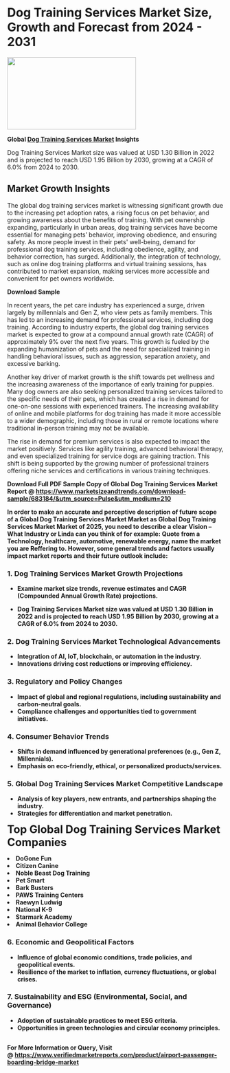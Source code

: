 <H1>Dog Training Services Market Size, Growth and Forecast from 2024 - 2031</H1><img class="aligncenter size-medium wp-image-584254" src="https://thirdeyenews.in/wp-content/uploads/2024/09/Global-Market-Research-300x168.jpeg" alt="" width="300" height="168" /><p><strong>Global&nbsp;<a href="https://www.marketsizeandtrends.com/download-sample/683184/&amp;utm_source=Pulse&amp;utm_medium=210">Dog Training Services Market</a> Insights</strong></p><p>Dog Training Services Market size was valued at USD 1.30 Billion in 2022 and is projected to reach USD 1.95 Billion by 2030, growing at a CAGR of 6.0% from 2024 to 2030.</p><p><h2>Market Growth Insights</h2> <p>The global dog training services market is witnessing significant growth due to the increasing pet adoption rates, a rising focus on pet behavior, and growing awareness about the benefits of training. With pet ownership expanding, particularly in urban areas, dog training services have become essential for managing pets’ behavior, improving obedience, and ensuring safety. As more people invest in their pets' well-being, demand for professional dog training services, including obedience, agility, and behavior correction, has surged. Additionally, the integration of technology, such as online dog training platforms and virtual training sessions, has contributed to market expansion, making services more accessible and convenient for pet owners worldwide.</p> <p><strong>Download Sample</strong></p> <p>In recent years, the pet care industry has experienced a surge, driven largely by millennials and Gen Z, who view pets as family members. This has led to an increasing demand for professional services, including dog training. According to industry experts, the global dog training services market is expected to grow at a compound annual growth rate (CAGR) of approximately 9% over the next five years. This growth is fueled by the expanding humanization of pets and the need for specialized training in handling behavioral issues, such as aggression, separation anxiety, and excessive barking.</p> <p>Another key driver of market growth is the shift towards pet wellness and the increasing awareness of the importance of early training for puppies. Many dog owners are also seeking personalized training services tailored to the specific needs of their pets, which has created a rise in demand for one-on-one sessions with experienced trainers. The increasing availability of online and mobile platforms for dog training has made it more accessible to a wider demographic, including those in rural or remote locations where traditional in-person training may not be available.</p> <p>The rise in demand for premium services is also expected to impact the market positively. Services like agility training, advanced behavioral therapy, and even specialized training for service dogs are gaining traction. This shift is being supported by the growing number of professional trainers offering niche services and certifications in various training techniques.</p> <p><strong></p><p><span class=""><strong>Download Full PDF Sample Copy of Global Dog Training Services Market Report</strong> @ <a href="https://www.marketsizeandtrends.com/download-sample/683184/&amp;utm_source=Pulse&amp;utm_medium=210" target="_blank">https://www.marketsizeandtrends.com/download-sample/683184/&amp;utm_source=Pulse&amp;utm_medium=210</a></span></p><p>In order to make an accurate and perceptive description of future scope of a Global&nbsp;Dog Training Services Market Market as Global&nbsp;Dog Training Services Market Market of 2025, you need to describe a clear Vision &ndash; What Industry or Linda can you think of for example: Quote from a Technology, healthcare, automotive, renewable energy, name the market you are Reffering to. However, some general trends and factors usually impact market reports and their future outlook include:</p><h3>1.&nbsp;<strong>Dog Training Services Market Growth Projections</strong></h3><ul><li>Examine market size trends, revenue estimates and CAGR (Compounded Annual Growth Rate) projections.</li><li><p>Dog Training Services Market size was valued at USD 1.30 Billion in 2022 and is projected to reach USD 1.95 Billion by 2030, growing at a CAGR of 6.0% from 2024 to 2030.</p></li></ul><h3>2.&nbsp;<strong>Dog Training Services Market Technological Advancements</strong></h3><ul><li>Integration of AI, IoT, blockchain, or automation in the industry.</li><li>Innovations driving cost reductions or improving efficiency.</li></ul><h3>3.&nbsp;<strong>Regulatory and Policy Changes</strong></h3><ul><li>Impact of global and regional regulations, including sustainability and carbon-neutral goals.</li><li>Compliance challenges and opportunities tied to government initiatives.</li></ul><h3>4.&nbsp;<strong>Consumer Behavior Trends</strong></h3><ul><li>Shifts in demand influenced by generational preferences (e.g., Gen Z, Millennials).</li><li>Emphasis on eco-friendly, ethical, or personalized products/services.</li></ul><h3>5.&nbsp;<strong>Global Dog Training Services Market Competitive Landscape</strong></h3><ul><li>Analysis of key players, new entrants, and partnerships shaping the industry.</li><li>Strategies for differentiation and market penetration.</li></ul><p data-pm-slice="1 1 []"><span style="color: inherit; font-family: inherit; font-size: 25px;">Top Global Dog Training Services Market Companies</span></p><div class="" data-test-id=""><p><li> DoGone Fun</li><li> Citizen Canine</li><li> Noble Beast Dog Training</li><li> Pet Smart</li><li> Bark Busters</li><li> PAWS Training Centers</li><li> Raewyn Ludwig</li><li> National K-9</li><li> Starmark Academy</li><li> Animal Behavior College</li></p></div><h3>6.&nbsp;<strong>Economic and Geopolitical Factors</strong></h3><ul><li>Influence of global economic conditions, trade policies, and geopolitical events.</li><li>Resilience of the market to inflation, currency fluctuations, or global crises.</li></ul><h3>7.&nbsp;<strong>Sustainability and ESG (Environmental, Social, and Governance)</strong></h3><ul><li>Adoption of sustainable practices to meet ESG criteria.</li><li>Opportunities in green technologies and circular economy principles.</li></ul><h2><strong style="font-size: 14px;">For More Information or Query, Visit @&nbsp;</strong><a style="background-color: #ffffff; font-size: 14px;" href="https://www.marketsizeandtrends.com/report/dog-training-services-market/" target="_blank">https://www.verifiedmarketreports.com/product/airport-passenger-boarding-bridge-market</a></h2>
